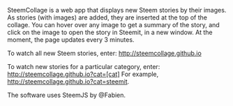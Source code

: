 SteemCollage is a web app that displays new Steem stories by their images. As stories (with images) are added, they are inserted at the top of the collage. You can hover over any image to get a summary of the story, and click on the image to open the story in Steemit, in a new window. At the moment, the page updates every 3 minutes.

To watch all new Steem stories, enter: http://steemcollage.github.io

To watch new stories for a particular category, enter: http://steemcollage.github.io?cat=[cat] For example, http://steemcollage.github.io?cat=steemit.

The software uses SteemJS by @Fabien.